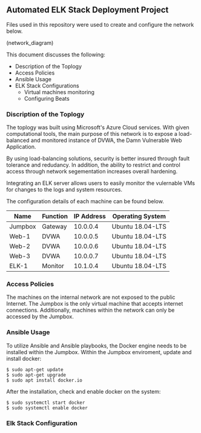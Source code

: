 ## Automated ELK Stack Deployment Project
Files used in this repository were used to create and configure the network below.

(network_diagram)

This document discusses the following:
- Description of the Toplogy
- Access Policies
- Ansible Usage
- ELK Stack Configurations
  - Virtual machines monitoring
  - Configuring Beats

### Discription of the Toplogy

The toplogy was built using Microsoft's Azure Cloud services. With given computational tools, the main purpose of this network is to expose a load-balanced and monitored instance of DVWA, the Damn Vulnerable Web Application. 

By using load-balancing solutions, security is better insured through fault tolerance and redudancy. In addition, the ability to restrict and control access through network segementation increases overall hardening.

Integrating an ELK server allows users to easily monitor the vulernable VMs for changes to the logs and system resources.

The configuration details of each machine can be found below.

| Name    | Function | IP Address | Operating System |
|---------|----------|------------|------------------|
| Jumpbox | Gateway  | 10.0.0.4   | Ubuntu 18.04-LTS |
| Web-1   | DVWA     | 10.0.0.5   | Ubuntu 18.04-LTS |
| Web-2   | DVWA     | 10.0.0.6   | Ubuntu 18.04-LTS |
| Web-3   | DVWA     | 10.0.0.7   | Ubuntu 18.04-LTS |
| ELK-1   | Monitor  | 10.1.0.4   | Ubuntu 18.04-LTS |

### Access Policies

The machines on the internal network are not exposed to the public Internet. The Jumpbox is the only virtual machine that accepts internet connections. Additionally, machines within the network can only be accessed by the Jumpbox. 


### Ansible Usage

To utilize Ansible and Ansible playbooks, the Docker engine needs to be installed within the Jumpbox. 
Within the Jumpbox enviroment, update and install docker:

```
$ sudo apt-get update
$ sudo apt-get upgrade
$ sudo apt install docker.io
```

After the installation, check and enable docker on the system:

```
$ sudo systemctl start docker
$ sudo systemctl enable docker
```


### Elk Stack Configuration



